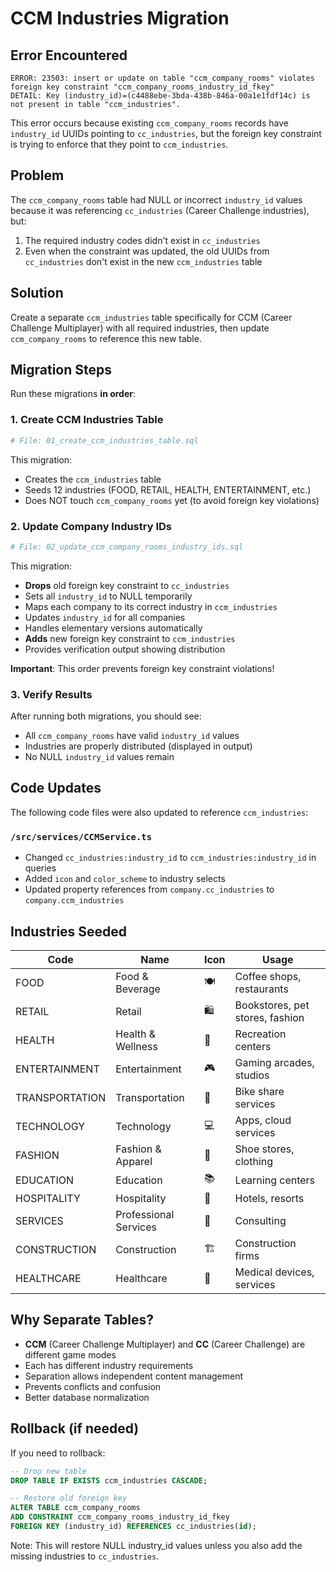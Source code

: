# CCM Industries Migration

## Error Encountered

```
ERROR: 23503: insert or update on table "ccm_company_rooms" violates foreign key constraint "ccm_company_rooms_industry_id_fkey"
DETAIL: Key (industry_id)=(c4488ebe-3bda-438b-846a-00a1e1fdf14c) is not present in table "ccm_industries".
```

This error occurs because existing `ccm_company_rooms` records have `industry_id` UUIDs pointing to `cc_industries`, but the foreign key constraint is trying to enforce that they point to `ccm_industries`.

## Problem

The `ccm_company_rooms` table had NULL or incorrect `industry_id` values because it was referencing `cc_industries` (Career Challenge industries), but:
1. The required industry codes didn't exist in `cc_industries`
2. Even when the constraint was updated, the old UUIDs from `cc_industries` don't exist in the new `ccm_industries` table

## Solution

Create a separate `ccm_industries` table specifically for CCM (Career Challenge Multiplayer) with all required industries, then update `ccm_company_rooms` to reference this new table.

## Migration Steps

Run these migrations **in order**:

### 1. Create CCM Industries Table
```bash
# File: 01_create_ccm_industries_table.sql
```

This migration:
- Creates the `ccm_industries` table
- Seeds 12 industries (FOOD, RETAIL, HEALTH, ENTERTAINMENT, etc.)
- Does NOT touch `ccm_company_rooms` yet (to avoid foreign key violations)

### 2. Update Company Industry IDs
```bash
# File: 02_update_ccm_company_rooms_industry_ids.sql
```

This migration:
- **Drops** old foreign key constraint to `cc_industries`
- Sets all `industry_id` to NULL temporarily
- Maps each company to its correct industry in `ccm_industries`
- Updates `industry_id` for all companies
- Handles elementary versions automatically
- **Adds** new foreign key constraint to `ccm_industries`
- Provides verification output showing distribution

**Important**: This order prevents foreign key constraint violations!

### 3. Verify Results

After running both migrations, you should see:
- All `ccm_company_rooms` have valid `industry_id` values
- Industries are properly distributed (displayed in output)
- No NULL `industry_id` values remain

## Code Updates

The following code files were also updated to reference `ccm_industries`:

### `/src/services/CCMService.ts`
- Changed `cc_industries:industry_id` to `ccm_industries:industry_id` in queries
- Added `icon` and `color_scheme` to industry selects
- Updated property references from `company.cc_industries` to `company.ccm_industries`

## Industries Seeded

| Code | Name | Icon | Usage |
|------|------|------|-------|
| FOOD | Food & Beverage | 🍽️ | Coffee shops, restaurants |
| RETAIL | Retail | 🛍️ | Bookstores, pet stores, fashion |
| HEALTH | Health & Wellness | 🏥 | Recreation centers |
| ENTERTAINMENT | Entertainment | 🎮 | Gaming arcades, studios |
| TRANSPORTATION | Transportation | 🚗 | Bike share services |
| TECHNOLOGY | Technology | 💻 | Apps, cloud services |
| FASHION | Fashion & Apparel | 👕 | Shoe stores, clothing |
| EDUCATION | Education | 📚 | Learning centers |
| HOSPITALITY | Hospitality | 🏨 | Hotels, resorts |
| SERVICES | Professional Services | 💼 | Consulting |
| CONSTRUCTION | Construction | 🏗️ | Construction firms |
| HEALTHCARE | Healthcare | 🏥 | Medical devices, services |

## Why Separate Tables?

- **CCM** (Career Challenge Multiplayer) and **CC** (Career Challenge) are different game modes
- Each has different industry requirements
- Separation allows independent content management
- Prevents conflicts and confusion
- Better database normalization

## Rollback (if needed)

If you need to rollback:

```sql
-- Drop new table
DROP TABLE IF EXISTS ccm_industries CASCADE;

-- Restore old foreign key
ALTER TABLE ccm_company_rooms
ADD CONSTRAINT ccm_company_rooms_industry_id_fkey
FOREIGN KEY (industry_id) REFERENCES cc_industries(id);
```

Note: This will restore NULL industry_id values unless you also add the missing industries to `cc_industries`.
